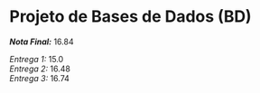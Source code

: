 # Projeto de Bases de Dados (BD)
 ***Nota Final:*** 16.84  
    
 *Entrega 1:* 15.0   
 *Entrega 2:* 16.48   
 *Entrega 3:* 16.74   
